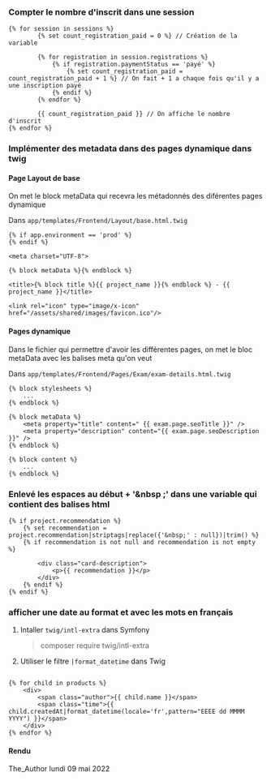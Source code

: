 

### Compter le nombre d'inscrit dans une session


    {% for session in sessions %}
            {% set count_registration_paid = 0 %} // Création de la variable

            {% for registration in session.registrations %}
                {% if registration.paymentStatus == 'payé' %}
                    {% set count_registration_paid = count_registration_paid + 1 %} // On fait + 1 a chaque fois qu'il y a une inscription payé
                {% endif %}
            {% endfor %}
            
            {{ count_registration_paid }} // On affiche le nombre d'inscrit
    {% endfor %}

### Implémenter des metadata dans des pages dynamique dans twig 

#### Page Layout de base

On met le block metaData qui recevra les métadonnés des diférentes pages dynamique

Dans `app/templates/Frontend/Layout/base.html.twig`

    {% if app.environment == 'prod' %}
    {% endif %}

    <meta charset="UTF-8">

    {% block metaData %}{% endblock %}

    <title>{% block title %}{{ project_name }}{% endblock %} - {{ project_name }}</title>

    <link rel="icon" type="image/x-icon" href="/assets/shared/images/favicon.ico"/>


#### Pages dynamique

Dans le fichier qui permettre d'avoir les différentes pages, on met le bloc metaData avec les balises meta qu'on veut

Dans `app/templates/Frontend/Pages/Exam/exam-details.html.twig`

    {% block stylesheets %}
        ...
    {% endblock %}

    {% block metaData %}
        <meta property="title" content=" {{ exam.page.seoTitle }}" />
        <meta property="description" content="{{ exam.page.seoDescription }}" />
    {% endblock %}

    {% block content %}
        ...
    {% endblock %}

### Enlevé les espaces au début + '&nbsp ;' dans une variable qui contient des balises html

    {% if project.recommendation %}
        {% set recommendation = project.recommendation|striptags|replace({'&nbsp;' : null})|trim() %}
        {% if recommendation is not null and recommendation is not empty %}

            <div class="card-description">
                <p>{{ recommendation }}</p>
            </div>
        {% endif %}
    {% endif %}

### afficher une date au format et avec les mots en français 

1. Intaller `twig/intl-extra` dans Symfony

    > composer require twig/intl-extra

2. Utiliser le filtre `|format_datetime` dans Twig

```Twig

{% for child in products %}
    <div>
        <span class="author">{{ child.name }}</span> 
        <span class="time">{{ child.createdAt|format_datetime(locale='fr',pattern="EEEE dd MMMM YYYY") }}</span>
    </div>
{% endfor %}

```

#### Rendu

The_Author lundi 09 mai 2022